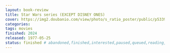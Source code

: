 ```yaml
---
layout: book-review
title: Star Wars series (EXCEPT DISNEY ONES)
cover: https://img2.doubanio.com/view/photo/s_ratio_poster/public/p533908031.webp
categories: 
tags: movies
finished: 2024
released: 1977-05-25
status: finished # abandoned,finished,interested,paused,queued,reading,reread
---
```

